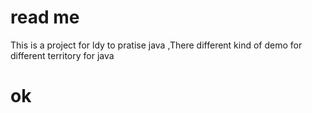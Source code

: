 # read me
This is a project for ldy to pratise java ,There different kind of demo for different territory for java

# ok
